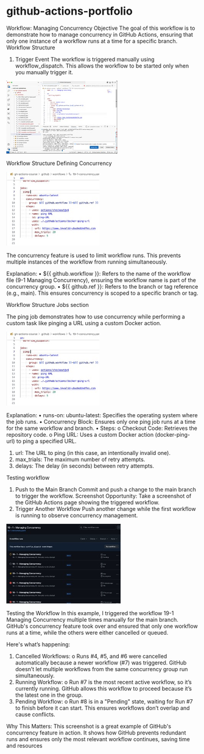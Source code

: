 # github-actions-portfolio
Workflow: Managing Concurrency
Objective
The goal of this workflow is to demonstrate how to manage concurrency in GitHub Actions, ensuring that only one instance of a workflow runs at a time for a specific branch.
Workflow Structure
1. Trigger Event
The workflow is triggered manually using workflow_dispatch. This allows the workflow to be started only when you manually trigger it.

![ image alt ](concurrency.jpg)


Workflow Structure
Defining Concurrency





![ image alt](Defining%20concurrency.jpg)

The concurrency feature is used to limit workflow runs. This prevents multiple instances of the workflow from running simultaneously.	

Explanation:
•	${{ github.workflow }}: Refers to the name of the workflow file (9-1 Managing Concurrency), ensuring the workflow name is part of the concurrency group.
•	${{ github.ref }}: Refers to the branch or tag reference (e.g., main). This ensures concurrency is scoped to a specific branch or tag.

Workflow Structure
Jobs section 

The ping job demonstrates how to use concurrency while performing a custom task like pinging a URL using a custom Docker action. 

![ image alt](workflow-structure.jpg)

Explanation:
•	runs-on: ubuntu-latest: Specifies the operating system where the job runs.
•	Concurrency Block: Ensures only one ping job runs at a time for the same workflow and branch.
•	Steps:
o	Checkout Code: Retrieves the repository code.
o	Ping URL: Uses a custom Docker action (docker-ping-url) to ping a specified URL.

1. url: The URL to ping (in this case, an intentionally invalid one).
2. max_trials: The maximum number of retry attempts.
3. delays: The delay (in seconds) between retry attempts.


Testing workflow

1.	Push to the Main Branch
Commit and push a change to the main branch to trigger the workflow.
Screenshot Opportunity:
Take a screenshot of the GitHub Actions page showing the triggered workflow.
2.	Trigger Another Workflow
Push another change while the first workflow is running to observe concurrency management.

![ image alt]( testing-workflow.jpg)

Testing the Workflow
In this example, I triggered the workflow 19-1 Managing Concurrency multiple times manually for the main branch. GitHub's concurrency feature took over and ensured that only one workflow runs at a time, while the others were either cancelled or queued. 

Here's what’s happening:
1.	Cancelled Workflows:
o	Runs #4, #5, and #6 were cancelled automatically because a newer workflow (#7) was triggered. GitHub doesn’t let multiple workflows from the same concurrency group run simultaneously.
2.	Running Workflow:
o	Run #7 is the most recent active workflow, so it’s currently running. GitHub allows this workflow to proceed because it’s the latest one in the group.
3.	Pending Workflow:
o	Run #8 is in a "Pending" state, waiting for Run #7 to finish before it can start. This ensures workflows don’t overlap and cause conflicts.

Why This Matters:
This screenshot is a great example of GitHub's concurrency feature in action. It shows how GitHub prevents redundant runs and ensures only the most relevant workflow continues, saving time and resources





